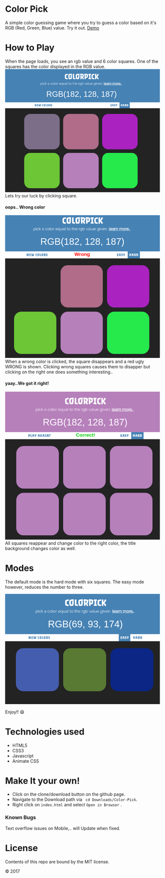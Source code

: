 # Color Pick
A simple color guessing game where you try to guess a color based on it's RGB (Red, Green, Blue) value.
Try it out. [Demo](https://samwelkinuthia.github.io/Color-Pick/)
# How to Play
When the page loads, you see an rgb value and 6 color squares. One of the squares has the color displayed in the RGB value.
![Landing](img/landing.png)
Lets try our luck by clicking square.
#### oops.. Wrong color
![wrong](img/wrong.png)
When a wrong color is clicked, the square disappears and a red ugly WRONG is shown.
Clicking wrong squares causes them to disapper but clicking on the right one does something interesting..
#### yaay..We got it right!

![correct](img/correct.png)
All squares reappear and change color to the right color, the title background changes color as well.
# Modes
The default mode is the hard mode with six squares. The easy mode however, reduces the number to three.

![easy](img/easy.png)

Enjoy!! :smile:

# Technologies used
* HTML5
* CSS3
* Javascript
* Animate CSS

# Make It your own!
* Click on the clone/download button on the github page.
* Navigate to the Download path via ``` cd Downloads/Color-Pick```.
* Right click on  ``` index.html ``` and select ```Open in Browser``` .

### Known Bugs
Text overflow issues on Mobile,.. will Update when fixed.

# License
Contents of this repo are bound by the MIT license.

&copy; 2017
